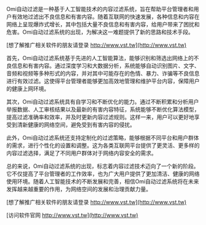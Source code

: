 Omi自动过滤是一种基于人工智能技术的内容过滤系统，旨在帮助平台管理者和用户有效地过滤出不良信息和有害内容。随着互联网的快速发展，各种信息和内容在网络上呈现爆炸式增长，其中包括大量不良信息和有害内容，给用户带来了困扰和危害。Omi自动过滤系统的出现，为解决这一难题提供了新的思路和技术手段。

[想了解推广相关软件的朋友请登录 http://www.vst.tw](http://www.vst.tw)

首先，Omi自动过滤系统基于先进的人工智能算法，能够识别和筛选出网络上的不良信息和有害内容。通过深度学习和大数据分析，系统能够自动识别图片、文字、音频和视频等多种形式的内容，并对其中可能存在的色情、暴力、诈骗等不良信息进行有效过滤。这使得平台管理者能够更加高效地管理和维护平台内容，保障用户的健康上网环境。

其次，Omi自动过滤系统具有自学习和不断优化的能力。通过不断积累和分析用户举报数据、人工审核结果以及最新的有害内容特征，系统能够不断优化算法模型，提高过滤准确率和效率，并及时更新内容过滤规则。这样一来，用户可以更好地享受到清新健康的网络空间，避免受到有害内容的侵扰。

此外，Omi自动过滤系统还支持定制化的过滤策略，能够根据不同平台和用户群体的需求，进行个性化的设置和调整。这为各类互联网平台提供了更灵活、更多样的内容过滤选择，满足了不同用户群体对于网络内容安全的需求。

总的来说，Omi自动过滤系统的出现，标志着内容过滤技术迈向了一个新的阶段。它不仅提高了平台管理者的工作效率，也为广大用户提供了更加清洁、健康的网络使用环境。随着人工智能技术的不断发展和完善，相信Omi自动过滤系统将在未来发挥越来越重要的作用，为网络空间的发展和治理贡献力量。

[想了解推广相关软件的朋友请登录 http://www.vst.tw](http://www.vst.tw)


[访问软件官网 http://www.vst.tw](http://www.vst.tw)

